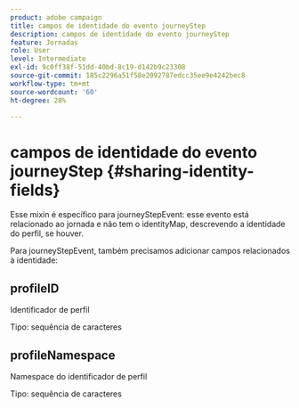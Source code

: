 ```yaml
---
product: adobe campaign
title: campos de identidade do evento journeyStep
description: campos de identidade do evento journeyStep
feature: Jornadas
role: User
level: Intermediate
exl-id: 9c0ff38f-51dd-40bd-8c19-d142b9c23308
source-git-commit: 185c2296a51f58e2092787edcc35ee9e4242bec8
workflow-type: tm+mt
source-wordcount: '60'
ht-degree: 28%

---
```


# campos de identidade do evento journeyStep {#sharing-identity-fields}

Esse mixin é específico para journeyStepEvent: esse evento está relacionado ao jornada e não tem o identityMap, descrevendo a identidade do perfil, se houver.

Para journeyStepEvent, também precisamos adicionar campos relacionados à identidade:

## profileID

Identificador de perfil

Tipo: sequência de caracteres

## profileNamespace

Namespace do identificador de perfil

Tipo: sequência de caracteres
